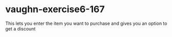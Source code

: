 # vaughn-exercise6-167
This lets you enter the item you want to purchase and gives you an option to get a discount 
